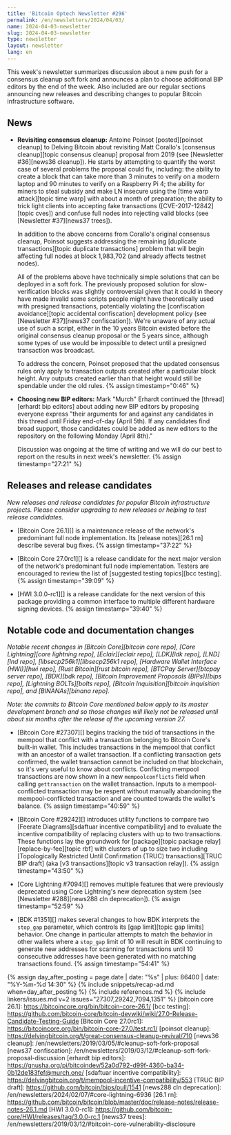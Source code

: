 ```yaml
---
title: 'Bitcoin Optech Newsletter #296'
permalink: /en/newsletters/2024/04/03/
name: 2024-04-03-newsletter
slug: 2024-04-03-newsletter
type: newsletter
layout: newsletter
lang: en
---
```

This week's newsletter summarizes discussion about a new push for a
consensus cleanup soft fork and announces a plan to choose additional
BIP editors by the end of the week.  Also included are our regular
sections announcing new releases and describing changes to popular
Bitcoin infrastructure software.

## News

- **Revisiting consensus cleanup:** Antoine Poinsot [posted][poinsot
  cleanup] to Delving Bitcoin about revisiting Matt Corallo's [consensus
  cleanup][topic consensus cleanup] proposal from 2019 (see [Newsletter
  #36][news36 cleanup]).  He starts by attempting to quantify the worst
  case of several problems the proposal could fix, including: the
  ability to create a block that can take more than 3 minutes to verify
  on a modern laptop and 90 minutes to verify on a Raspberry Pi 4; the
  ability for miners to steal subsidy and make LN insecure using the
  [time warp attack][topic time warp] with about a month of
  preparation; the ability to trick light clients into accepting fake transactions
  ([CVE-2017-12842][topic cves]) and confuse full nodes into rejecting
  valid blocks (see [Newsletter #37][news37 trees]).

  In addition to the above concerns from Corallo's original consensus
  cleanup, Poinsot suggests addressing the remaining [duplicate
  transactions][topic duplicate transactions] problem that will begin affecting full
  nodes at block 1,983,702 (and already affects testnet nodes).

  All of the problems above have technically simple solutions that can
  be deployed in a soft fork.  The previously proposed solution for
  slow-verification blocks was slightly controversial given that it
  could in theory have made invalid some scripts people might have
  theoretically used with presigned transactions, potentially violating
  the [confiscation avoidance][topic accidental confiscation] development
  policy (see [Newsletter #37][news37 confiscation]).  We're unaware of
  any actual use of such a script, either in the 10 years Bitcoin
  existed before the original consensus cleanup proposal or the 5 years
  since, although some types of use would be impossible to detect until
  a presigned transaction was broadcast.

  To address the concern, Poinsot proposed that the updated consensus
  rules only apply to transaction outputs created after a particular
  block height.  Any outputs created earlier than that height would
  still be spendable under the old rules. {% assign timestamp="0:46" %}

- **Choosing new BIP editors:** Mark "Murch" Erhardt continued the
  [thread][erhardt bip editors] about adding new BIP editors by
  proposing everyone express "their arguments for and against any
  candidates in this thread until Friday end-of-day (April 5th).  If any
  candidates find broad support, those candidates could be added as new
  editors to the repository on the following Monday (April 8th)."

  Discussion was ongoing at the time of writing and we will do our
  best to report on the results in next week's newsletter. {% assign timestamp="27:21" %}

## Releases and release candidates

*New releases and release candidates for popular Bitcoin infrastructure
projects.  Please consider upgrading to new releases or helping to test
release candidates.*

- [Bitcoin Core 26.1][] is a maintenance release of the network's
  predominant full node implementation.  Its [release notes][26.1 rn]
  describe several bug fixes. {% assign timestamp="37:22" %}

- [Bitcoin Core 27.0rc1][] is a release candidate for the next major
  version of the network's predominant full node implementation.
  Testers are encouraged to review the list of [suggested testing topics][bcc testing]. {% assign timestamp="39:09" %}

- [HWI 3.0.0-rc1][] is a release candidate for the next version of this
  package providing a common interface to multiple different hardware
  signing devices. {% assign timestamp="39:40" %}

## Notable code and documentation changes

_Notable recent changes in [Bitcoin Core][bitcoin core repo], [Core
Lightning][core lightning repo], [Eclair][eclair repo], [LDK][ldk repo],
[LND][lnd repo], [libsecp256k1][libsecp256k1 repo], [Hardware Wallet
Interface (HWI)][hwi repo], [Rust Bitcoin][rust bitcoin repo], [BTCPay
Server][btcpay server repo], [BDK][bdk repo], [Bitcoin Improvement
Proposals (BIPs)][bips repo], [Lightning BOLTs][bolts repo],
[Bitcoin Inquisition][bitcoin inquisition repo], and [BINANAs][binana
repo]._

*Note: the commits to Bitcoin Core mentioned below apply to its master
development branch and so those changes will likely not be released
until about six months after the release of the upcoming version 27.*

- [Bitcoin Core #27307][] begins tracking the txid of transactions in
  the mempool that conflict with a transaction belonging to Bitcoin Core's
  built-in wallet.  This includes transactions in the mempool that
  conflict with an ancestor of a wallet transaction.  If a conflicting
  transaction gets confirmed, the wallet transaction cannot be included
  on that blockchain, so it's very useful to know about conflicts.
  Conflicting mempool transactions are now shown in a new
  `mempoolconflicts` field when calling `gettransaction` on the wallet
  transaction. Inputs to a mempool-conflicted transaction may be respent
  without manually abandoning the mempool-conflicted transaction and are
  counted towards the wallet's balance. {% assign timestamp="40:59" %}

- [Bitcoin Core #29242][] introduces utility functions to compare two
  [Feerate Diagrams][sdaftuar incentive compatibility] and to evaluate the
  incentive compatibility of replacing clusters with up to two transactions.
  These functions lay the groundwork for [package][topic package relay]
  [replace-by-fee][topic rbf] with clusters of up to size two including
  [Topologically Restricted Until Confirmation (TRUC) transactions][TRUC BIP
  draft] (aka [v3 transactions][topic v3 transaction relay]). {% assign timestamp="43:50" %}

- [Core Lightning #7094][] removes multiple features that were
  previously deprecated using Core Lightning's new deprecation system
  (see [Newsletter #288][news288 cln deprecation]). {% assign timestamp="52:59" %}

- [BDK #1351][] makes several changes to how BDK interprets the
  `stop_gap` parameter, which controls its [gap limit][topic gap limits]
  behavior.  One change in particular attempts to match the behavior in
  other wallets where a `stop_gap` limit of 10 will result in BDK
  continuing to generate new addresses for scanning for transactions
  until 10 consecutive addresses have been generated with no matching
  transactions found. {% assign timestamp="54:41" %}

{% assign day_after_posting = page.date | date: "%s" | plus: 86400 | date: "%Y-%m-%d 14:30" %}
{% include snippets/recap-ad.md when=day_after_posting %}
{% include references.md %}
{% include linkers/issues.md v=2 issues="27307,29242,7094,1351" %}
[bitcoin core 26.1]: https://bitcoincore.org/bin/bitcoin-core-26.1/
[bcc testing]: https://github.com/bitcoin-core/bitcoin-devwiki/wiki/27.0-Release-Candidate-Testing-Guide
[Bitcoin Core 27.0rc1]: https://bitcoincore.org/bin/bitcoin-core-27.0/test.rc1/
[poinsot cleanup]: https://delvingbitcoin.org/t/great-consensus-cleanup-revival/710
[news36 cleanup]: /en/newsletters/2019/03/05/#cleanup-soft-fork-proposal
[news37 confiscation]: /en/newsletters/2019/03/12/#cleanup-soft-fork-proposal-discussion
[erhardt bip editors]: https://gnusha.org/pi/bitcoindev/52a0d792-d99f-4360-ba34-0b12de183fef@murch.one/
[sdaftuar incentive compatibility]: https://delvingbitcoin.org/t/mempool-incentive-compatibility/553
[TRUC BIP draft]: https://github.com/bitcoin/bips/pull/1541
[news288 cln deprecation]: /en/newsletters/2024/02/07/#core-lightning-6936
[26.1 rn]: https://github.com/bitcoin/bitcoin/blob/master/doc/release-notes/release-notes-26.1.md
[HWI 3.0.0-rc1]: https://github.com/bitcoin-core/HWI/releases/tag/3.0.0-rc.1
[news37 trees]: /en/newsletters/2019/03/12/#bitcoin-core-vulnerability-disclosure
